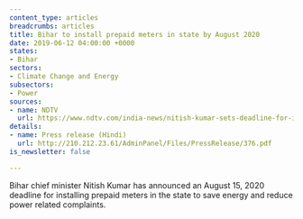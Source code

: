 ```yaml
---
content_type: articles
breadcrumbs: articles
title: Bihar to install prepaid meters in state by August 2020
date: 2019-06-12 04:00:00 +0000
states:
- Bihar
sectors:
- Climate Change and Energy
subsectors:
- Power
sources:
- name: NDTV
  url: https://www.ndtv.com/india-news/nitish-kumar-sets-deadline-for-installing-prepaid-electric-meters-in-bihar-2048055
details:
- name: Press release (Hindi)
  url: http://210.212.23.61/AdminPanel/Files/PressRelease/376.pdf
is_newsletter: false

---
```

Bihar chief minister Nitish Kumar has announced an August 15, 2020 deadline for installing prepaid meters in the state to save energy and reduce power related complaints.
